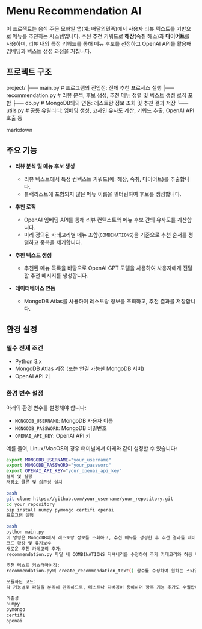 # Menu Recommendation AI

이 프로젝트는 음식 주문 모바일 앱(예: 배달의민족)에서 사용자 리뷰 텍스트를 기반으로 메뉴를 추천하는 시스템입니다. 주된 추천 키워드로 **해장**(숙취 해소)과 **다이어트**를 사용하며, 리뷰 내의 특정 키워드를 통해 메뉴 후보를 선정하고 OpenAI API를 활용해 임베딩과 텍스트 생성 과정을 거칩니다.

## 프로젝트 구조

project/ ├── main.py # 프로그램의 진입점: 전체 추천 프로세스 실행 ├── recommendation.py # 리뷰 분석, 후보 생성, 추천 메뉴 정렬 및 텍스트 생성 로직 포함 ├── db.py # MongoDB와의 연동: 레스토랑 정보 조회 및 추천 결과 저장 └── utils.py # 공통 유틸리티: 임베딩 생성, 코사인 유사도 계산, 키워드 추출, OpenAI API 호출 등

markdown

## 주요 기능

- **리뷰 분석 및 메뉴 후보 생성**  
  - 리뷰 텍스트에서 특정 컨텍스트 키워드(예: 해장, 숙취, 다이어트)를 추출합니다.
  - 블랙리스트에 포함되지 않은 메뉴 이름을 필터링하여 후보를 생성합니다.

- **추천 로직**  
  - OpenAI 임베딩 API를 통해 리뷰 컨텍스트와 메뉴 후보 간의 유사도를 계산합니다.
  - 미리 정의된 카테고리별 메뉴 조합(`COMBINATIONS`)을 기준으로 추천 순서를 정렬하고 중복을 제거합니다.
  
- **추천 텍스트 생성**  
  - 추천된 메뉴 목록을 바탕으로 OpenAI GPT 모델을 사용하여 사용자에게 전달할 추천 메시지를 생성합니다.

- **데이터베이스 연동**  
  - MongoDB Atlas를 사용하여 레스토랑 정보를 조회하고, 추천 결과를 저장합니다.

## 환경 설정

### 필수 전제 조건
- Python 3.x
- MongoDB Atlas 계정 (또는 연결 가능한 MongoDB 서버)
- OpenAI API 키

### 환경 변수 설정
아래의 환경 변수를 설정해야 합니다:

- `MONGODB_USERNAME`: MongoDB 사용자 이름
- `MONGODB_PASSWORD`: MongoDB 비밀번호
- `OPENAI_API_KEY`: OpenAI API 키

예를 들어, Linux/MacOS의 경우 터미널에서 아래와 같이 설정할 수 있습니다:
```bash
export MONGODB_USERNAME="your_username"
export MONGODB_PASSWORD="your_password"
export OPENAI_API_KEY="your_openai_api_key"
설치 및 실행
저장소 클론 및 의존성 설치

bash
git clone https://github.com/your_username/your_repository.git
cd your_repository
pip install numpy pymongo certifi openai
프로그램 실행

bash
python main.py
이 명령은 MongoDB에서 레스토랑 정보를 조회하고, 추천 메뉴를 생성한 후 추천 결과를 데이터베이스에 저장합니다.
코드 확장 및 유지보수
새로운 추천 카테고리 추가:
recommendation.py 파일 내 COMBINATIONS 딕셔너리를 수정하여 추가 카테고리와 허용 메뉴 목록을 설정할 수 있습니다.

추천 텍스트 커스터마이징:
recommendation.py의 create_recommendation_text() 함수를 수정하여 원하는 스타일의 추천 메시지를 생성할 수 있습니다.

모듈화된 코드:
각 기능별로 파일을 분리해 관리하므로, 테스트나 디버깅이 용이하며 향후 기능 추가도 수월합니다.

의존성
numpy
pymongo
certifi
openai
